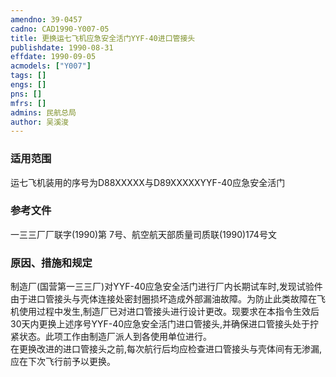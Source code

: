 ```yaml
---
amendno: 39-0457  
cadno: CAD1990-Y007-05  
title: 更换运七飞机应急安全活门YYF-40进口管接头  
publishdate: 1990-08-31  
effdate: 1990-09-05  
acmodels: ["Y007"]  
tags: []  
engs: []  
pns: []  
mfrs: []  
admins: 民航总局  
author: 吴溪浚  
---
```

  
### 适用范围  
运七飞机装用的序号为D88XXXXX与D89XXXXXYYF-40应急安全活门  
  
<!--more-->  
### 参考文件  
一三三厂厂联字(1990)第 7号、航空航天部质量司质联(1990)174号文  
  
### 原因、措施和规定  
制造厂(国营第一三三厂)对YYF-40应急安全活门进行厂内长期试车时,发现试验件由于进口管接头与壳体连接处密封圈损坏造成外部漏油故障。为防止此类故障在飞机使用过程中发生,制造厂已对进口管接头进行设计更改。现要求在本指令生效后30天内更换上述序号YYF-40应急安全活门进口管接头,并确保进口管接头处于拧紧状态。此项工作由制造厂派人到各使用单位进行。  
    在更换改进的进口管接头之前,每次航行后均应检查进口管接头与壳体间有无渗漏,应在下次飞行前予以更换。  
